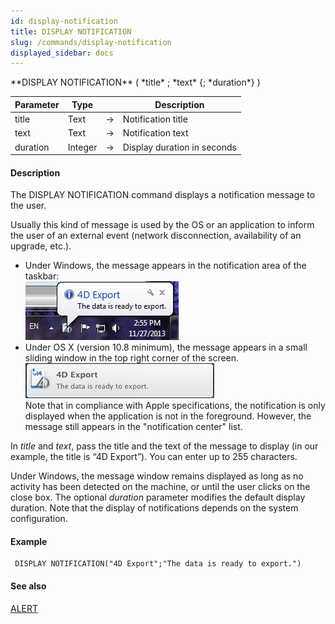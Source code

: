 ```yaml
---
id: display-notification
title: DISPLAY NOTIFICATION
slug: /commands/display-notification
displayed_sidebar: docs
---
```


<!--REF #_command_.DISPLAY NOTIFICATION.Syntax-->**DISPLAY NOTIFICATION** ( *title* ; *text* {; *duration*} )<!-- END REF-->
<!--REF #_command_.DISPLAY NOTIFICATION.Params-->
| Parameter | Type |  | Description |
| --- | --- | --- | --- |
| title | Text | &#8594;  | Notification title |
| text | Text | &#8594;  | Notification text |
| duration | Integer | &#8594;  | Display duration in seconds |

<!-- END REF-->

#### Description 

<!--REF #_command_.DISPLAY NOTIFICATION.Summary-->The DISPLAY NOTIFICATION command displays a notification message to the user.<!-- END REF-->

Usually this kind of message is used by the OS or an application to inform the user of an external event (network disconnection, availability of an upgrade, etc.).

* Under Windows, the message appears in the notification area of the taskbar:  
![](../assets/en/commands/pict1206085.en.png)
* Under OS X (version 10.8 minimum), the message appears in a small sliding window in the top right corner of the screen.  
![](../assets/en/commands/pict1206031.en.png)  
Note that in compliance with Apple specifications, the notification is only displayed when the application is not in the foreground. However, the message still appears in the "notification center" list.

In *title* and *text*, pass the title and the text of the message to display (in our example, the title is “4D Export”). You can enter up to 255 characters. 

Under Windows, the message window remains displayed as long as no activity has been detected on the machine, or until the user clicks on the close box. The optional *duration* parameter modifies the default display duration. Note that the display of notifications depends on the system configuration. 

#### Example 

```4d
 DISPLAY NOTIFICATION("4D Export";"The data is ready to export.")
```

#### See also 

[ALERT](alert.md)  